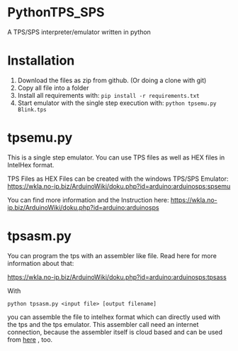 # PythonTPS_SPS
A TPS/SPS interpreter/emulator written in python

# Installation

1. Download the files as zip from github. (Or doing a clone with git)
2. Copy all file into a folder
3. Install all requirements with:
   `pip install -r requirements.txt`
4. Start emulator with the single step execution with:
   `python tpsemu.py Blink.tps`

# tpsemu.py

This is a single step emulator. You can use TPS files as well as HEX files in IntelHex format. 

TPS Files as HEX Files can be created with the windows TPS/SPS Emulator: https://wkla.no-ip.biz/ArduinoWiki/doku.php?id=arduino:arduinosps:spsemu

You can find more information and the Instruction here: https://wkla.no-ip.biz/ArduinoWiki/doku.php?id=arduino:arduinosps



# tpsasm.py

You can program the tps with an assembler like file. Read here for more information about that:

https://wkla.no-ip.biz/ArduinoWiki/doku.php?id=arduino:arduinosps:tpsass



With 

```
python tpsasm.py <input file> [output filename]
```

you can assemble the file to intelhex format which can directly used with the tps and the tps emulator. This assembler call need an internet connection, because the assembler itself is cloud based and can be used from [here](http://wk-music.de/tps/assembler) , too.